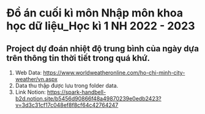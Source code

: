 # Đồ án cuối kì môn Nhập môn khoa học dữ liệu_Học kì 1 NH 2022 - 2023
## Project dự đoán nhiệt độ trung bình của ngày dựa trên thông tin thời tiết trong quá khứ.
1. Web Data: https://www.worldweatheronline.com/ho-chi-minh-city-weather/vn.aspx
2. Data thu thập được lưu trong folder data.
3. Link Notion: https://spark-handbell-b2d.notion.site/b5456d90866f48a49870239e0edb2423?v=3d3c31cf17c048ef8f8cf64c42764247

